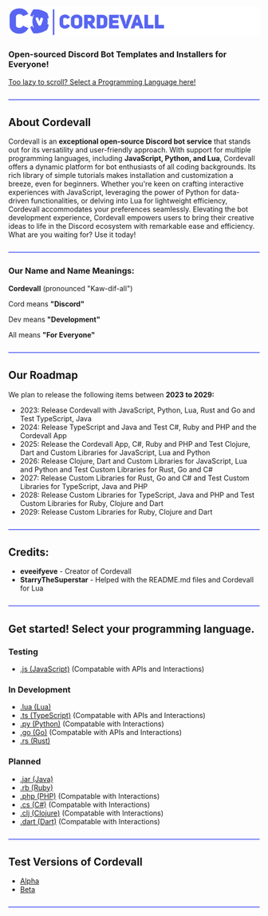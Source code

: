 <img src="./assets/md/cordevallbannerblurple.png">

### Open-sourced Discord Bot Templates and Installers for Everyone!

<a href="https://github.com/Eveeifyeve/Cordevall/tree/Main#get-started-select-your-programming-language">Too lazy to scroll? Select a Programming Language here!</a>

<img src="./assets/md/dividers.png">

## About Cordevall
Cordevall is an **exceptional open-source Discord bot service** that stands out for its versatility and user-friendly approach. With support for multiple programming languages, including **JavaScript, Python, and Lua**, Cordevall offers a dynamic platform for bot enthusiasts of all coding backgrounds. Its rich library of simple tutorials makes installation and customization a breeze, even for beginners. Whether you're keen on crafting interactive experiences with JavaScript, leveraging the power of Python for data-driven functionalities, or delving into Lua for lightweight efficiency, Cordevall accommodates your preferences seamlessly. Elevating the bot development experience, Cordevall empowers users to bring their creative ideas to life in the Discord ecosystem with remarkable ease and efficiency. What are you waiting for? Use it today!

<img src="./assets/md/dividers.png">

### Our Name and Name Meanings:

**Cordevall** (pronounced "Kaw-dif-all")

Cord means **"Discord"**

Dev means **"Development"**

All means **"For Everyone"**

<img src="./assets/md/dividers.png">

## Our Roadmap
We plan to release the following items between **2023 to 2029:**
- 2023: Release Cordevall with JavaScript, Python, Lua, Rust and Go and Test TypeScript, Java 
- 2024: Release TypeScript and Java and Test C#, Ruby and PHP and the Cordevall App
- 2025: Release the Cordevall App, C#, Ruby and PHP and Test Clojure, Dart and Custom Libraries for JavaScript, Lua and Python
- 2026: Release Clojure, Dart and Custom Libraries for JavaScript, Lua and Python and Test Custom Libraries for Rust, Go and C#
- 2027: Release Custom Libraries for Rust, Go and C# and Test Custom Libraries for TypeScript, Java and PHP
- 2028: Release Custom Libraries for TypeScript, Java and PHP and Test Custom Libraries for Ruby, Clojure and Dart
- 2029: Release Custom Libraries for Ruby, Clojure and Dart

<img src="./assets/md/dividers.png">

## Credits:
- **eveeifyeve** - Creator of Cordevall
- **StarryTheSuperstar** - Helped with the README.md files and Cordevall for Lua

<img src="./assets/md/dividers.png">

## Get started! Select your programming language.

### Testing
- <a href="https://github.com/Eveeifyeve/Cordevall.js/tree/main#readme">.js (JavaScript)</a> (Compatable with APIs and Interactions)

### In Development
- <a href="https://github.com/Eveeifyeve/Cordevall.lua/tree/main#readme">.lua (Lua)</a>
- <a href="https://github.com/Eveeifyeve/Cordevall.js/tree/main#readme">.ts (TypeScript)</a> (Compatable with APIs and Interactions)
- <a href="https://github.com/Eveeifyeve/Cordevall.py/tree/main#readme">.py (Python)</a> (Compatable with Interactions)
- <a href="https://github.com/Eveeifyeve/Cordevall.go/tree/main#readme">.go (Go)</a> (Compatable with APIs and Interactions)
- <a href="https://github.com/Eveeifyeve/Cordevall.rs/tree/main#readme">.rs (Rust)</a>

### Planned
- <a href="https://github.com/Eveeifyeve/Cordevall.jar/tree/main#readme">.jar (Java)</a>
- <a href="https://github.com/Eveeifyeve/Cordevall.rb/tree/main#readme">.rb (Ruby)</a>
- <a href="https://github.com/Eveeifyeve/Cordevall.php/tree/main#readme">.php (PHP)</a> (Compatable with Interactions)
- <a href="https://github.com/Eveeifyeve/Cordevall.cs/tree/main#readme">.cs (C#)</a> (Compatable with Interactions)
- <a href="https://github.com/Eveeifyeve/Cordevall.clj/tree/main#readme">.clj (Clojure)</a> (Compatable with Interactions)
- <a href="https://github.com/Eveeifyeve/Cordevall.dart/tree/main#readme">.dart (Dart)</a> (Compatable with Interactions)

<img src="./assets/md/dividers.png">

## Test Versions of Cordevall
- <a href="https://github.com/Eveeifyeve/Cordevall/tree/Alpha#readme">Alpha</a>
- <a href="https://github.com/Eveeifyeve/Cordevall/tree/Beta#readme">Beta</a>

<img src="./assets/md/dividers.png">
